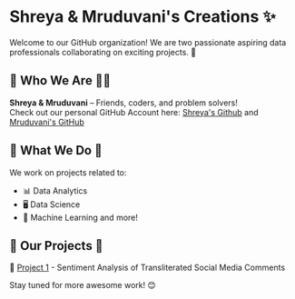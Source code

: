 # Shreya & Mruduvani's Creations ✨  
Welcome to our GitHub organization! We are two passionate aspiring data professionals collaborating on exciting projects. 🚀  

## 🔹 Who We Are 👩‍💻  
**Shreya & Mruduvani** – Friends, coders, and problem solvers!  
Check out our personal GitHub Account here: [Shreya's Github](https://github.com/KataruShreya) and [Mruduvani's GitHub](https://github.com/mrudu17)

## 🔹 What We Do 🎯
We work on projects related to:  
- 📊 Data Analytics  
- 🖥️ Data Science  
- 🤖 Machine Learning and more!

## 🔹 Our Projects 📌
🔗 [Project 1](https://github.com/S-M-Creations/SentimentAnalysis-of-Transliterated-SocialMedia-Comments) - Sentiment Analysis of Transliterated Social Media Comments

Stay tuned for more awesome work! 😊  
